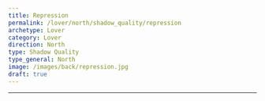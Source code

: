 ```yaml
---
title: Repression
permalink: /lover/north/shadow_quality/repression
archetype: Lover
category: Lover
direction: North
type: Shadow Quality
type_general: North
image: /images/back/repression.jpg
draft: true
---
```


---
